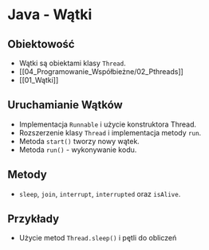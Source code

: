 # Java - Wątki

## Obiektowość
- Wątki są obiektami klasy `Thread`.
- [[04_Programowanie_Współbieżne/02_Pthreads]]
- [[01_Wątki]]

## Uruchamianie Wątków
- Implementacja `Runnable` i użycie konstruktora Thread.
- Rozszerzenie klasy `Thread` i implementacja metody `run`.
- Metoda `start()` tworzy nowy wątek.
- Metoda `run()` - wykonywanie kodu.

## Metody
- `sleep`, `join`, `interrupt`, `interrupted` oraz `isAlive`.

## Przykłady
-  Użycie metod `Thread.sleep()` i pętli do obliczeń
